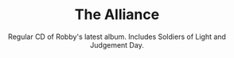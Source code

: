 ---
title: The Alliance
subtitle: Regular CD of Robby's latest album. Includes Soldiers of Light and Judgement Day.
year: 2018
format: music
img: /images/shop/the-alliance.jpg
price: 15
shopUrl: "The+Alliance+(CD)+-+15+EUR"
---